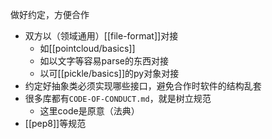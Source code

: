 做好约定，方便合作
- 双方以（领域通用）[[file-format]]对接
  - 如[[pointcloud/basics]]
  - 如以文字等容易parse的东西对接
  - 以可[[pickle/basics]]的py对象对接
- 约定好抽象类必须实现哪些接口，避免合作时软件的结构乱套
- 很多库都有`CODE-OF-CONDUCT.md`，就是树立规范
  - 这里code是原意（法典）
- [[pep8]]等规范